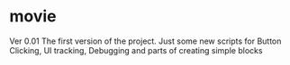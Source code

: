 # movie
Ver 0.01
The first version of the project.
Just some new scripts for Button Clicking, UI tracking, Debugging and parts of creating simple blocks
